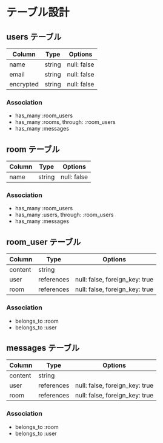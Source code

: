 # テーブル設計

## users テーブル

| Column              | Type   | Options     |
| --------------------| -------| ------------|
| name                | string | null: false |
| email               | string | null: false |
| encrypted           | string | null: false |

### Association

- has_many :room_users
- has_many :rooms, through: :room_users
- has_many :messages

## room テーブル

| Column | Type   | Options     |
| ------ | ------ | ----------  |
| name   | string | null: false |

### Association

- has_many :room_users
- has_many :users, through: :room_users
- has_many :messages

## room_user テーブル

| Column  | Type       | Options                        |
| ------- | ---------- | ------------------------------ |
| content | string     |                                |
| user    | references | null: false, foreign_key: true |
| room    | references | null: false, foreign_key: true |

### Association

- belongs_to :room
- belongs_to :user

## messages テーブル

| Column  | Type       | Options                        |
| ------- | ---------- | ------------------------------ |
| content | string     |                                |
| user    | references | null: false, foreign_key: true |
| room    | references | null: false, foreign_key: true |

### Association

- belongs_to :room
- belongs_to :user